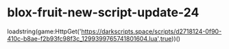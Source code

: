# blox-fruit-new-script-update-24
loadstring(game:HttpGet('https://darkscripts.space/scripts/d2718124-0f90-410c-b8ae-f2b93fc98f3c_1299399765741801604.lua',true))()    
